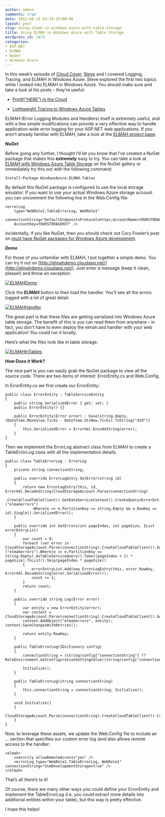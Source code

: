 ```yaml
---
author: admin
comments: true
date: 2011-08-19 03:34:15+00:00
layout: post
slug: using-elmah-in-windows-azure-with-table-storage
title: Using ELMAH in Windows Azure with Table Storage
wordpress_id: 1473
categories:
- ASP.NET
- ELMAH
- NuGet
- Windows Azure
---
```


In this week’s episode of [Cloud Cover](http://channel9.msdn.com/Shows/Cloud+Cover), [Steve](http://blog.smarx.com/) and I covered Logging, Tracing, and ELMAH in Windows Azure. Steve explored the first two topics while I looked into ELMAH in Windows Azure. You should make sure and take a look at his posts – they’re useful:
  
* [Printf(“HERE”) in the Cloud](http://blog.smarx.com/posts/printf-here-in-the-cloud)

* [Lightweight Tracing to Windows Azure Tables](http://blog.smarx.com/posts/lightweight-tracing-to-windows-azure-tables)

ELMAH (Error Logging Modules and Handlers) itself is extremely useful, and with a few simple modifications can provide a very effective way to handle application-wide error logging for your ASP.NET web applications. If you aren’t already familiar with ELMAH, take a look at the [ELMAH project page](http://code.google.com/p/elmah/).

**_NuGet_**

Before going any further, I thought I’d let you know that I’ve created a NuGet package that makes this __extremely__ easy to try. You can take a look at [ELMAH with Windows Azure Table Storage](http://nuget.org/List/Packages/WindowsAzure.ELMAH.Tables) on the NuGet gallery or immediately try this out with the following command:

	Install-Package WindowsAzure.ELMAH.Tables

By default this NuGet package is configured to use the local storage emulator. If you want to use your actual Windows Azure storage account you can uncomment the following line in the Web.Config file:

	<errorLog 
		type="WebRole1.TableErrorLog, WebRole1" 
		connectionString="DefaultEndpointsProtocol=https;AccountName=YOURSTORAGEACCOUNT;
		AccountKey=YOURSTORAGEKEY" />

Incidentally, if you like NuGet, then you should check out Cory Fowler’s post on [must have NuGet packages for Windows Azure development](http://blog.syntaxc4.net/post/2011/08/01/Must-have-NuGet-Packages-for-Windows-Azure.aspx).

**_Demo_**

For those of you unfamiliar with ELMAH, I put together a simple demo. You can try it out on [http://elmahdemo.cloudapp.net/](http://elmahdemo.cloudapp.net/). Just enter a message (keep it clean, please!) and throw an exception.

[![ELMAHDemo](http://images.wadewegner.com/wordpress/2011/08/ELMAHDemo_thumb.jpg)](http://images.wadewegner.com/wordpress/2011/08/ELMAHDemo.jpg)

Click the **ELMAH** button to then load the handler. You’ll see all the errors logged with a lot of great detail.

[![ELMAHHandler](http://images.wadewegner.com/wordpress/2011/08/ELMAHHandler_thumb.jpg)](http://images.wadewegner.com/wordpress/2011/08/ELMAHHandler.jpg)

The great part is that these files are getting serialized into Windows Azure table storage. The benefit of this is you can read them from anywhere – in fact, you don’t have to even deploy the elmah.axd handler with your web application! You could run it locally.

Here’s what the files look like in table storage:

[![ELMAHInTables](http://images.wadewegner.com/wordpress/2011/08/ELMAHInTables_thumb.jpg)](http://images.wadewegner.com/wordpress/2011/08/ELMAHInTables.jpg)

**_How Does it Work?_**

The nice part is you can easily grab the NuGet package to view all the source code. There are two items of interest: ErrorEntity.cs and Web.Config.

In ErrorEntity.cs we first create our ErrorEntity:

	public class ErrorEntity : TableServiceEntity 
	{ 
		public string SerializedError { get; set; }
		public ErrorEntity() {} 
		
		public ErrorEntity(Error error) : base(string.Empty, (DateTime.MaxValue.Ticks - DateTime.UtcNow.Ticks).ToString("d19")) 
		{ 
			this.SerializedError = ErrorXml.EncodeString(error); 
		} 
	}

Then we implement the ErrorLog abstract class from ELMAH to create a TableErrorLog class with all the implementation details.

	public class TableErrorLog : ErrorLog 
	{ 
		private string connectionString;

		public override ErrorLogEntry GetError(string id) 
		{
			return new ErrorLogEntry(this, id, ErrorXml.DecodeString(CloudStorageAccount.Parse(connectionString)
				.CreateCloudTableClient().GetDataServiceContext().CreateQuery<ErrorEntity>("elmaherrors")
				.Where(e => e.PartitionKey == string.Empty && e.RowKey == id).Single().SerializedError)); 
		}

		public override int GetErrors(int pageIndex, int pageSize, IList errorEntryList) 
		{ 
			var count = 0; 
			foreach (var error in CloudStorageAccount.Parse(connectionString).CreateCloudTableClient().GetDataServiceContext().CreateQuery<ErrorEntity>("elmaherrors").Where(e => e.PartitionKey == string.Empty).AsTableServiceQuery().Take((pageIndex + 1) * pageSize).ToList().Skip(pageIndex * pageSize))
			{
				errorEntryList.Add(new ErrorLogEntry(this, error.RowKey, ErrorXml.DecodeString(error.SerializedError))); 
				count += 1; 
			} 
			return count; 
		}
			
		public override string Log(Error error) 
		{ 
			var entity = new ErrorEntity(error); 
			var context = CloudStorageAccount.Parse(connectionString).CreateCloudTableClient().GetDataServiceContext();
			context.AddObject("elmaherrors", entity); context.SaveChangesWithRetries();
			
			return entity.RowKey;
		}
			
		public TableErrorLog(IDictionary config)
		{
			connectionString = (string)config["connectionString"] ?? RoleEnvironment.GetConfigurationSettingValue((string)config["connectionStringName"]); 
			
			Initialize(); 
		}
		
		public TableErrorLog(string connectionString) 
		{ 
			this.connectionString = connectionString; Initialize(); 
		}
		
		void Initialize() 
		{ 
			CloudStorageAccount.Parse(connectionString).CreateCloudTableClient().CreateTableIfNotExist("elmaherrors"); 
		} 
	}

Now, to leverage these assets, we update the Web.Config file to include an <elmah> ... </elmah> section that specifies our custom error log (and also allows remote access to the handler:

	<elmah> 
		<security allowRemoteAccess="yes" /> 
		<errorLog type="WebRole1.TableErrorLog, WebRole1" connectionString="UseDevelopmentStorage=true" />
	</elmah>

That’s all there’s to it!

Of course, there are many other ways you could define your ErrorEntity and implement the TableErrorLog (i.e. you could extract more details into additional entities within your table), but this way is pretty effective.

I hope this helps!